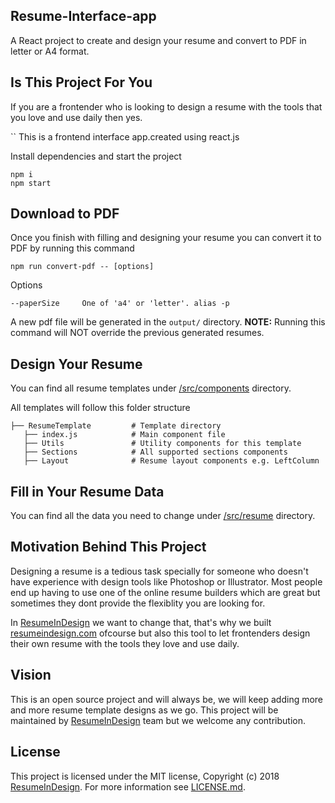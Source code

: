 Resume-Interface-app
-----
A React project to create and design your resume and convert to PDF in letter or A4 format.

Is This Project For You
-------
If you are a frontender who is looking to design a resume with the tools that you love and use daily then yes.

``
This is a frontend interface app.created using react.js

Install dependencies and start the project
```
npm i
npm start
```

Download to PDF
--------
Once you finish with filling and designing your resume you can convert it to PDF by running this command
```
npm run convert-pdf -- [options]
```

Options
```
--paperSize     One of 'a4' or 'letter'. alias -p
```

A new pdf file will be generated in the `output/` directory. **NOTE:** Running this command will NOT override the previous generated resumes.

Design Your Resume
-------
You can find all resume templates under [/src/components](/src/components) directory.

All templates will follow this folder structure
```
├── ResumeTemplate         # Template directory
   ├── index.js            # Main component file
   ├── Utils               # Utility components for this template
   ├── Sections            # All supported sections components
   ├── Layout              # Resume layout components e.g. LeftColumn
```

Fill in Your Resume Data
-------
You can find all the data you need to change under [/src/resume](/src/resume) directory.

Motivation Behind This Project
-------
Designing a resume is a tedious task specially for someone who doesn't have experience with design tools like Photoshop or Illustrator. Most people end up having to use one of the online resume builders which are great but sometimes they dont provide the flexiblity you are looking for.

In [ResumeInDesign](https://www.resumeindesign.com) we want to change that, that's why we built [resumeindesign.com](https://www.resumeindesign.com) ofcourse but also this tool to let frontenders design their own resume with the tools they love and use daily.

Vision
-------
This is an open source project and will always be, we will keep adding more and more resume template designs as we go. This project will be maintained by [ResumeInDesign](https://www.resumeindesign.com) team but we welcome any contribution.

License
------
This project is licensed under the MIT license, Copyright (c) 2018 [ResumeInDesign](https://www.resumeindesign.com). For more information see [LICENSE.md](/LICENSE.md).

